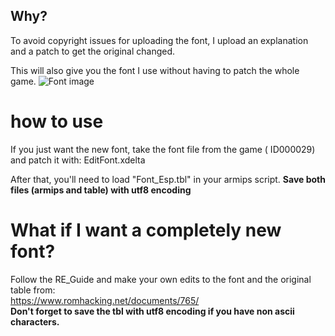 ## Why?

To avoid copyright issues for uploading the font, I upload an explanation and a patch to get the original changed.

This will also give you the font I use without having to patch the whole game.
![Font image](https://imgur.com/SzgT90E.png)

# how to use

If you just want the new font, take the font file from the game ( ID000029) and patch it with:
EditFont.xdelta

After that, you'll need to load "Font_Esp.tbl" in your armips script. 
**Save both files (armips and table) with utf8 encoding**


# What if I want a completely new font?
Follow the RE_Guide and make your own edits to the font and the original table from:  
https://www.romhacking.net/documents/765/  
**Don't forget to save the tbl with utf8 encoding if you have non ascii characters.**


